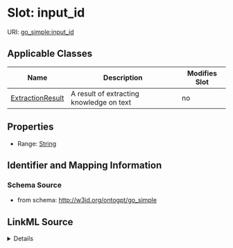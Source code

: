 

# Slot: input_id

URI: [go_simple:input_id](http://w3id.org/ontogpt/go_simpleinput_id)



<!-- no inheritance hierarchy -->





## Applicable Classes

| Name | Description | Modifies Slot |
| --- | --- | --- |
| [ExtractionResult](ExtractionResult.md) | A result of extracting knowledge on text |  no  |







## Properties

* Range: [String](String.md)





## Identifier and Mapping Information







### Schema Source


* from schema: http://w3id.org/ontogpt/go_simple




## LinkML Source

<details>
```yaml
name: input_id
from_schema: http://w3id.org/ontogpt/go_simple
rank: 1000
alias: input_id
owner: ExtractionResult
domain_of:
- ExtractionResult
range: string

```
</details>